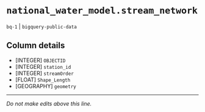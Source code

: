 # `national_water_model.stream_network`
`bq-1` | `bigquery-public-data`

## Column details
* [INTEGER]   `OBJECTID`
* [INTEGER]   `station_id`
* [INTEGER]   `streamOrder`
* [FLOAT]     `Shape_Length`
* [GEOGRAPHY] `geometry`

-------------------------------------------------------------------------------
*Do not make edits above this line.*
